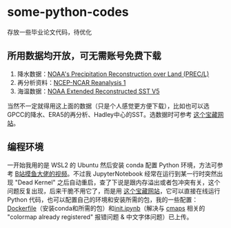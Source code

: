 # some-python-codes
存放一些毕业论文代码，待优化

## 所用数据均开放，可无需账号免费下载
1. 降水数据：[NOAA's Precipitation Reconstruction over Land (PREC/L)](https://psl.noaa.gov/data/gridded/data.precl.html)
2. 再分析资料：[NCEP-NCAR Reanalysis 1](https://psl.noaa.gov/data/gridded/data.ncep.reanalysis.html)
3. 海温数据：[NOAA Extended Reconstructed SST V5](https://psl.noaa.gov/data/gridded/data.noaa.ersst.v5.html)

当然不一定就得用这上面的数据（只是个人感觉更方便下载），比如也可以选GPCC的降水、ERA5的再分析、Hadley中心的SST。选数据时可参考 [这个宝藏网站](https://climatedataguide.ucar.edu/climate-data)。

## 编程环境
一开始我用的是 WSL2 的 Ubuntu 然后安装 conda 配置 Python 环境，方法可参考 [B站摸鱼大佬的视频](https://www.bilibili.com/video/BV1m64y1s7wt)。不过我 JupyterNotebook 经常在运行到某一行时突然出现 "Dead Kernel" 之后自动重启，查了下说是跟内存溢出或者包冲突有关，这个问题反复出现，后来干脆不用它了，而是用 [这个宝藏网站](https://deepnote.com/)，它可以直接在线运行 Python 代码，也可以配置自己的环境和安装所需的包，我的一些配置：[Dockerfile](/Dockerfile)（安装conda和所需的包）和[init.ipynb](/init.ipynb)（解决与 [cmaps](https://github.com/hhuangwx/cmaps) 相关的 "colormap already registered" 报错问题 & 中文字体问题）已上传。
